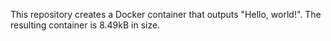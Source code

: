 This repository creates a Docker container that outputs "Hello, world!". The resulting container is 8.49kB in size.
